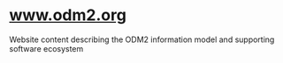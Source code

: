 # www.odm2.org
Website content describing the ODM2 information model and supporting software ecosystem
